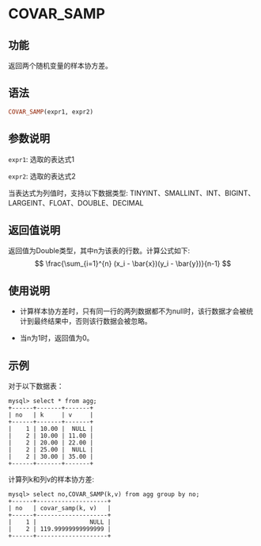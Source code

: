 # COVAR_SAMP

## 功能

返回两个随机变量的样本协方差。

## 语法

```Haskell
COVAR_SAMP(expr1, expr2)
```

## 参数说明

`expr1`: 选取的表达式1

`expr2`: 选取的表达式2

当表达式为列值时，支持以下数据类型: TINYINT、SMALLINT、INT、BIGINT、LARGEINT、FLOAT、DOUBLE、DECIMAL

## 返回值说明

返回值为Double类型，其中n为该表的行数。计算公式如下:
$$
\frac{\sum_{i=1}^{n} (x_i - \bar{x})(y_i - \bar{y})}{n-1}
$$


## 使用说明

* 计算样本协方差时，只有同一行的两列数据都不为null时，该行数据才会被统计到最终结果中，否则该行数据会被忽略。

* 当n为1时，返回值为0。

## 示例

对于以下数据表：

```
mysql> select * from agg;
+------+-------+-------+
| no   | k     | v     |
+------+-------+-------+
|    1 | 10.00 |  NULL |
|    2 | 10.00 | 11.00 |
|    2 | 20.00 | 22.00 |
|    2 | 25.00 |  NULL |
|    2 | 30.00 | 35.00 |
+------+-------+-------+
```

计算列k和列v的样本协方差:

```plain text
mysql> select no,COVAR_SAMP(k,v) from agg group by no;
+------+--------------------+
| no   | covar_samp(k, v)   |
+------+--------------------+
|    1 |               NULL |
|    2 | 119.99999999999999 |
+------+--------------------+
```

